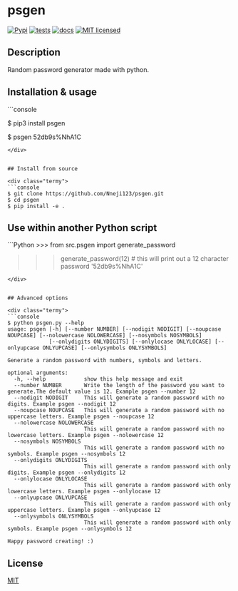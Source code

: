# psgen
[![Pypi](https://img.shields.io/pypi/v/psgen.svg)](https://pypi.org/project/psgen/1.0.0/)
[![tests](https://github.com/Nneji123/psgen/actions/workflows/test.yml/badge.svg)](https://github.com/Nneji123/psgen/actions/workflows/test.yml)
[![docs](https://github.com/Nneji123/psgen/actions/workflows/publish-docs.yml/badge.svg)](https://github.com/Nneji123/psgen/actions/workflows/publish-docs.yml)
[![MIT licensed](https://img.shields.io/badge/license-MIT-green.svg)](https://raw.githubusercontent.com/Nneji123/psgen/dev/LICENSE)

## Description

Random password generator made with python.

## Installation & usage
<div class="termy">
```console   

$ pip3 install psgen 

$ psgen
52db9s%NhA1C
```
</div>


## Install from source

<div class="termy">
```console
$ git clone https://github.com/Nneji123/psgen.git
$ cd psgen
$ pip install -e .
```
</div>


## Use within another Python script

<div class="python">
```Python
>>> from src.psgen import generate_password

>>> generate_password(12) # this will print out a 12 character password
'52db9s%NhA1C'
```
</div>


## Advanced options

<div class="termy">
```console
$ python psgen.py --help
usage: psgen [-h] [--number NUMBER] [--nodigit NODIGIT] [--noupcase NOUPCASE] [--nolowercase NOLOWERCASE] [--nosymbols NOSYMBOLS]
             [--onlydigits ONLYDIGITS] [--onlylocase ONLYLOCASE] [--onlyupcase ONLYUPCASE] [--onlysymbols ONLYSYMBOLS]

Generate a random password with numbers, symbols and letters.

optional arguments:
  -h, --help            show this help message and exit
  --number NUMBER       Write the length of the password you want to generate.The default value is 12. Example psgen --number 12
  --nodigit NODIGIT     This will generate a random password with no digits. Example psgen --nodigit 12
  --noupcase NOUPCASE   This will generate a random password with no uppercase letters. Example psgen --noupcase 12
  --nolowercase NOLOWERCASE
                        This will generate a random password with no lowercase letters. Example psgen --nolowercase 12
  --nosymbols NOSYMBOLS
                        This will generate a random password with no symbols. Example psgen --nosymbols 12
  --onlydigits ONLYDIGITS
                        This will generate a random password with only digits. Example psgen --onlydigits 12
  --onlylocase ONLYLOCASE
                        This will generate a random password with only lowercase letters. Example psgen --onlylocase 12
  --onlyupcase ONLYUPCASE
                        This will generate a random password with only uppercase letters. Example psgen --onlyupcase 12
  --onlysymbols ONLYSYMBOLS
                        This will generate a random password with only symbols. Example psgen --onlysymbols 12

Happy password creating! :)
```
</div>


## License
[MIT](https://github.com/Nneji123/psgen/dev/LICENSE)
